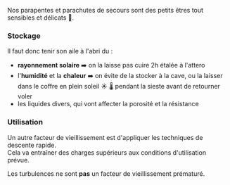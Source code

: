 <!--L3V
Lors du stockage ou du transport, un parapente ou un parachute de secours doit être protégé du voisinage ou du contact :)
N27V:  Citez les facteurs de vieillissement pour une aile :-->

Nos parapentes et parachutes de secours sont des petits êtres tout sensibles et délicats 🥺.

### Stockage
Il faut donc tenir son aile à l'abri du :

* **rayonnement solaire** ➡️ on la laisse pas cuire 2h étalée à l'attero
* l'**humidité** et la **chaleur** ➡️ on évite de la stocker à la cave, ou la laisser dans le coffre en plein soleil ☀️ 🌡 pendant la sieste avant de retourner voler
* les liquides divers, qui vont affecter la porosité et la résistance


### Utilisation

Un autre facteur de vieillissement est d'appliquer les techniques de descente rapide.  
Cela va entraîner des charges supérieurs aux conditions d'utilisation prévue.  

Les turbulences ne sont **pas** un facteur de vieillissement prématuré.